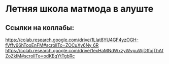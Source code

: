 # Летняя школа матмода в алуште
## Ссылки на коллабы:
https://colab.research.google.com/drive/1Llat8YU4GF4yzOGH-fVffv66hTooEnFM#scrollTo=ZOCuXy6Ny_6R
https://colab.research.google.com/drive/1exHaMNdWxzyWvpuWjDffojThAfZoZkIM#scrollTo=odKEqYtTgbRc
